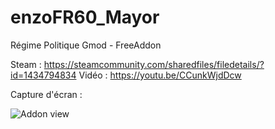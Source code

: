 # enzoFR60_Mayor
Régime Politique Gmod - FreeAddon

Steam : https://steamcommunity.com/sharedfiles/filedetails/?id=1434794834
Vidéo : https://youtu.be/CCunkWjdDcw
 
Capture d'écran :
<p><img src="https://media.discordapp.net/attachments/462660509003546634/465188733713514496/20180707065958_1.jpg?width=1142&height=641" alt="Addon view" data-canonical-src="https://media.discordapp.net/attachments/462660509003546634/465188733713514496/20180707065958_1.jpg?width=1142&height=641" style="max-width:100%;"></p>
